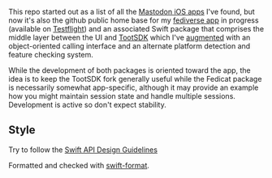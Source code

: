 This repo started out as a list of all the [Mastodon iOS apps](iosapps.md) I've found, but now it's also the github public home base for my [fediverse app](https://fedicat.com/) in progress (available on [Testflight](https://testflight.apple.com/join/b6GatWTY)) and an associated Swift package that comprises the middle layer between the UI and [TootSDK](https://github.com/technicat/TootSDK) which I've [augmented](https://github.com/technicat/TootSDK/blob/main/FORK.md) with an object-oriented calling interface and an alternate platform detection and feature checking system.

While the development of both packages is oriented toward the app, the idea is to keep the TootSDK fork generally useful while the Fedicat package is necessarily somewhat app-specific, although it may provide an example how you might maintain session state and handle multiple sessions. Development is active so don't expect stability.

## Style

Try to follow the [Swift API Design Guidelines](https://www.swift.org/documentation/api-design-guidelines/)

Formatted and checked with [swift-format](https://github.com/apple/swift-format).

